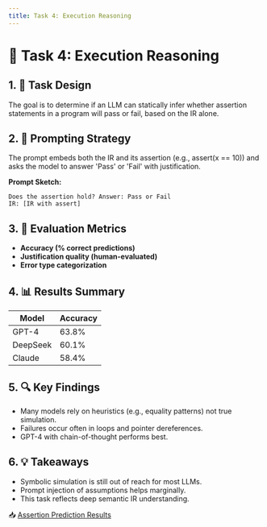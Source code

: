 ```yaml
---
title: Task 4: Execution Reasoning
---
```


# 🧪 Task 4: Execution Reasoning

## 1. 🧪 Task Design

The goal is to determine if an LLM can statically infer whether assertion statements in a program will pass or fail, based on the IR alone.

## 2. 🧭 Prompting Strategy

The prompt embeds both the IR and its assertion (e.g., assert(x == 10)) and asks the model to answer 'Pass' or 'Fail' with justification.

**Prompt Sketch:**
```
Does the assertion hold? Answer: Pass or Fail
IR: [IR with assert]
```

## 3. 📏 Evaluation Metrics

- **Accuracy (% correct predictions)**
- **Justification quality (human-evaluated)**
- **Error type categorization**

## 4. 📊 Results Summary

| Model        | Accuracy |
|--------------|----------|
| GPT-4        | 63.8%    |
| DeepSeek     | 60.1%    |
| Claude       | 58.4%    |

## 5. 🔍 Key Findings

- Many models rely on heuristics (e.g., equality patterns) not true simulation.
- Failures occur often in loops and pointer dereferences.
- GPT-4 with chain-of-thought performs best.

## 6. 💡 Takeaways

- Symbolic simulation is still out of reach for most LLMs.
- Prompt injection of assumptions helps marginally.
- This task reflects deep semantic IR understanding.

📥 [Assertion Prediction Results](../results/t4_exec.json)
